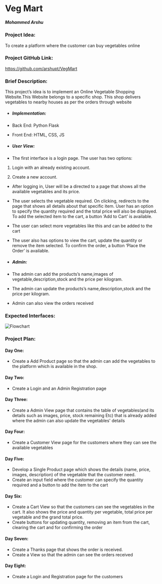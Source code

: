 
# Veg Mart

##### Mohammed Arshu

### Project Idea:

To create a platform where the customer can buy vegetables online

  

### Project GitHub Link:

https://github.com/arshupt/VegMart

  

### Brief Description:

This project’s idea is to implement an Online Vegetable Shopping Website.This Website belongs to a specific shop. This shop delivers vegetables to nearby houses as per the orders through website

-  ##### Implementation:

- Back End: Python Flask

- Front End: HTML, CSS, JS

  

-  ##### User View:

- The first interface is a login page. The user has two options:

1. Login with an already existing account.

2. Create a new account.

- After logging in, User will be a directed to a page that shows all the available vegetables and its price.

- The user selects the vegetable required. On clicking, redirects to the page that shows all details about that specific item. User has an option to specify the quantity required and the total price will also be displayed. To add the selected item to the cart, a button ‘Add to Cart’ is available.

- The user can select more vegetables like this and can be added to the cart

- The user also has options to view the cart, update the quantity or remove the item selected. To confirm the order, a button ‘Place the Order’ is available.

-  ##### Admin:

- The admin can add the products’s name,images of vegetable,description,stock and the price per kilogram.

- The admin can update the products’s name,description,stock and the price per kilogram.

- Admin can also view the orders received

### Expected Interfaces:

![Flowchart](https://user-images.githubusercontent.com/34481775/78854868-08a8d780-7a40-11ea-92cf-d71a3a08fc94.png)

### Project Plan:  
#### Day One:
- Create a Add Product page so that the admin can add the vegetables to the platform which is available in the shop.
#### Day Two:
- Create a Login and an Admin Registration page
#### Day Three:
- Create a Admin View page that contains the table of vegetables(and its details such as images, price, stock remaining Etc) that is already added where the admin can also update the vegetables' details
#### Day Four:
- Create a Customer View page for the customers where they can see the available vegetables
#### Day Five:
- Develop a Single Product page which shows the details (name, price, images, description) of the vegetable that the customer need.
- Create an input field where the customer can specify the quantity required and a button to add the item to the cart
#### Day Six: 
- Create a Cart View so that the customers can see the vegetables in the cart. It also shows the price and quantity per vegetable, total price per vegetable and the grand total price.
- Create buttons for updating quantity, removing an item from the cart, clearing the cart and for confirming the order
#### Day Seven:
- Create a Thanks page that shows the order is received.
- Create a View so that the admin can see the orders received
#### Day Eight: 
- Create a Login and Registration page for the customers